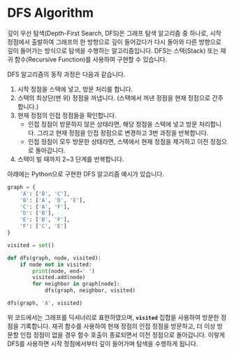 <h1>DFS Algorithm</h1>
깊이 우선 탐색(Depth-First Search, DFS)은 그래프 탐색 알고리즘 중 하나로, 시작 정점에서 출발하여 그래프의 한 방향으로 깊이 들어갔다가 다시 돌아와 다른 방향으로 깊이 들어가는 방식으로 탐색을 수행하는 알고리즘입니다. DFS는 스택(Stack) 또는 재귀 함수(Recursive Function)를 사용하여 구현할 수 있습니다.

DFS 알고리즘의 동작 과정은 다음과 같습니다.

1. 시작 정점을 스택에 넣고, 방문 처리를 합니다.
2. 스택의 최상단(맨 위) 정점을 꺼냅니다. (스택에서 꺼낸 정점을 현재 정점으로 간주합니다.)
3. 현재 정점의 인접 정점들을 확인합니다.
    - 인접 정점이 방문하지 않은 상태라면, 해당 정점을 스택에 넣고 방문 처리합니다. 그리고 현재 정점을 인접 정점으로 변경하고 3번 과정을 반복합니다.
    - 인접 정점이 모두 방문한 상태라면, 스택에서 현재 정점을 제거하고 이전 정점으로 돌아갑니다.
4. 스택이 빌 때까지 2~3 단계를 반복합니다.

아래에는 Python으로 구현한 DFS 알고리즘 예시가 있습니다.

```python
graph = {
    'A': ['B', 'C'],
    'B': ['A', 'D', 'E'],
    'C': ['A', 'F'],
    'D': ['B'],
    'E': ['B', 'F'],
    'F': ['C', 'E']
}

visited = set()

def dfs(graph, node, visited):
    if node not in visited:
        print(node, end=' ')
        visited.add(node)
        for neighbor in graph[node]:
            dfs(graph, neighbor, visited)

dfs(graph, 'A', visited)

```

위 코드에서는 그래프를 딕셔너리로 표현하였으며, **`visited`** 집합을 사용하여 방문한 정점을 기록합니다. 재귀 함수를 사용하여 현재 정점의 인접 정점을 방문하고, 더 이상 방문할 인접 정점이 없을 경우 함수 호출이 종료되면서 이전 정점으로 돌아갑니다. 이렇게 DFS를 사용하면 시작 정점에서부터 깊이 들어가며 탐색을 수행하게 됩니다.
